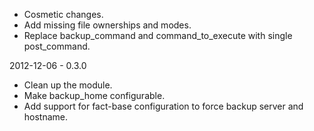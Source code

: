 * Cosmetic changes.
* Add missing file ownerships and modes.
* Replace backup_command and command_to_execute with single post_command.

2012-12-06 - 0.3.0
* Clean up the module.
* Make backup_home configurable.
* Add support for fact-base configuration to force backup server and hostname.

